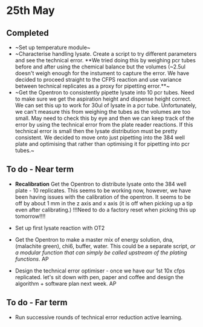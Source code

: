 

# 25th May

## Completed
* ~Set up temperature module~
* ~Characterise handling lysate. Create a script to try different parameters
and see the technical error. **We tried doing this by weighing pcr tubes before
and after using the chemical balance but the volumes (~2.5ul doesn't weigh enough
for the instument to capture the error. We have decided to proceed straight to the
CFPS reaction and use variance between technical replicates as a proxy for
pipetting error.**~
* ~Get the Opentron to consistently pipette lysate into 10 pcr tubes. Need to make sure
we get the aspiration height and dispense height correct. We can set this up to work
for 30ul of lysate in a pcr tube. Unfortunately, we can't measure this from weighing
the tubes as the volumes are too small. May need to check this by eye and then we
can keep track of the error by using the technical error from the plate reader reactions.
If this technical error is small then the lysate distribution must be pretty consistent.
We decided to move onto just pipetting into the 384 well plate and optimising that
rather than optimising it for pipetting into pcr tubes.~


## To do  - Near term

* **Recalibration**  Get the Opentron to distribute lysate onto the 384 well plate - 10 replicates.
This seems to be working now, however, we have been having issues with the calibration
of the opentron. It seems to be off by about 1 mm in the z axis and x axis (it
is off when picking up a tip even after calibrating.) !!!Need to do a factory reset
when picking this up tomorrow!!!!  

* Set up first lysate reaction with OT2  

* Get the Opentron to make a master mix of energy solution, dna, (malachite green),
chi6, buffer, water. This could be a separate script, *or a modular function that can simply be called upstream of the plating functions*. AP

* Design the technical error optimiser - once we have our 1st 10x cfps replicated. let's sit down with pen, paper and coffee and design the algorithm + software plan next week. AP

## To do - Far term

* Run successive rounds of technical error reduction active learning.
